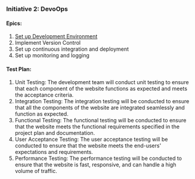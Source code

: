 ### Initiative 2: DevoOps

#### Epics:
1. [Set up Development Environment](../../templates/theme/initiatives/epics/epic_2_1.md)
2. Implement Version Control
3. Set up continuous integration and deployment
4. Set up monitoring and logging

#### Test Plan:
1. Unit Testing: The development team will conduct unit testing to ensure that each component of the website functions as expected and meets the acceptance criteria.
2. Integration Testing: The integration testing will be conducted to ensure that all the components of the website are integrated seamlessly and function as expected.
3. Functional Testing: The functional testing will be conducted to ensure that the website meets the functional requirements specified in the project plan and documentation.
4. User Acceptance Testing: The user acceptance testing will be conducted to ensure that the website meets the end-users' expectations and requirements.
5. Performance Testing: The performance testing will be conducted to ensure that the website is fast, responsive, and can handle a high volume of traffic.

